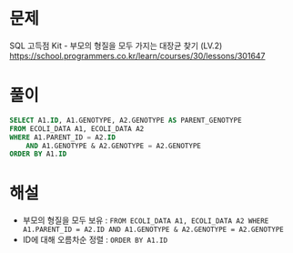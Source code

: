 # 문제
SQL 고득점 Kit - 부모의 형질을 모두 가지는 대장균 찾기 (LV.2)
https://school.programmers.co.kr/learn/courses/30/lessons/301647


# 풀이

```SQL
SELECT A1.ID, A1.GENOTYPE, A2.GENOTYPE AS PARENT_GENOTYPE
FROM ECOLI_DATA A1, ECOLI_DATA A2
WHERE A1.PARENT_ID = A2.ID
    AND A1.GENOTYPE & A2.GENOTYPE = A2.GENOTYPE
ORDER BY A1.ID
```


# 해설
* 부모의 형질을 모두 보유 :
  `FROM ECOLI_DATA A1, ECOLI_DATA A2
  WHERE A1.PARENT_ID = A2.ID
  AND A1.GENOTYPE & A2.GENOTYPE = A2.GENOTYPE`
* ID에 대해 오름차순 정렬 : `ORDER BY A1.ID`